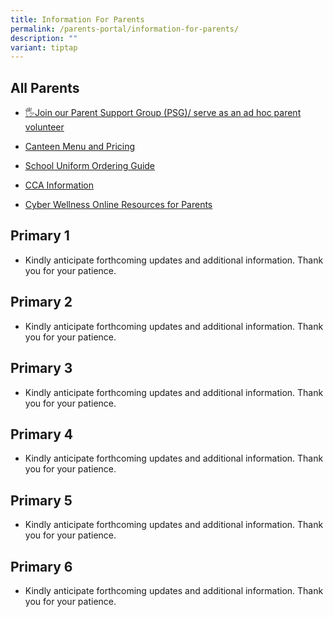 ```yaml
---
title: Information For Parents
permalink: /parents-portal/information-for-parents/
description: ""
variant: tiptap
---
```

<h2>All Parents</h2>
<ul data-tight="true" class="tight">
<li>
<p><a href="https://peitongpri.moe.edu.sg/our-people/psg/" rel="noopener noreferrer nofollow" target="_blank">🖐️Join our Parent Support Group (PSG)/ serve as an ad hoc parent volunteer</a>
</p>
</li>
<li>
<p><a href="https://go.gov.sg/ptpscanteen" rel="noopener noreferrer nofollow" target="_blank">Canteen Menu and Pricing</a>
</p>
</li>
<li>
<p><a href="/files/Parents%20Portal/For%20Parents/Uniform_Online_Ordering_guide.pdf" rel="noopener noreferrer nofollow" target="_blank">School Uniform Ordering Guide</a>
</p>
</li>
<li>
<p><a href="https://sites.google.com/moe.edu.sg/ptpscca/home" rel="noopener noreferrer nofollow" target="_blank">CCA Information</a>
</p>
</li>
<li>
<p><a href="https://www.digitalforlife.gov.sg/Learn/Resources/All-Resources" rel="noopener nofollow" target="_blank">Cyber Wellness Online Resources for Parents</a>
</p>
</li>
</ul>
<h2>Primary 1</h2>
<ul data-tight="true" class="tight">
<li>
<p>Kindly anticipate forthcoming updates and additional information. Thank
you for your patience.</p>
</li>
</ul>
<h2>Primary 2</h2>
<ul data-tight="true" class="tight">
<li>
<p>Kindly anticipate forthcoming updates and additional information. Thank
you for your patience.</p>
</li>
</ul>
<h2>Primary 3</h2>
<ul data-tight="true" class="tight">
<li>
<p>Kindly anticipate forthcoming updates and additional information. Thank
you for your patience.</p>
</li>
</ul>
<h2>Primary 4</h2>
<ul data-tight="true" class="tight">
<li>
<p>Kindly anticipate forthcoming updates and additional information. Thank
you for your patience.</p>
</li>
</ul>
<h2>Primary 5</h2>
<ul data-tight="true" class="tight">
<li>
<p>Kindly anticipate forthcoming updates and additional information. Thank
you for your patience.</p>
</li>
</ul>
<h2>Primary 6</h2>
<ul data-tight="true" class="tight">
<li>
<p>Kindly anticipate forthcoming updates and additional information. Thank
you for your patience.</p>
</li>
</ul>
<p></p>